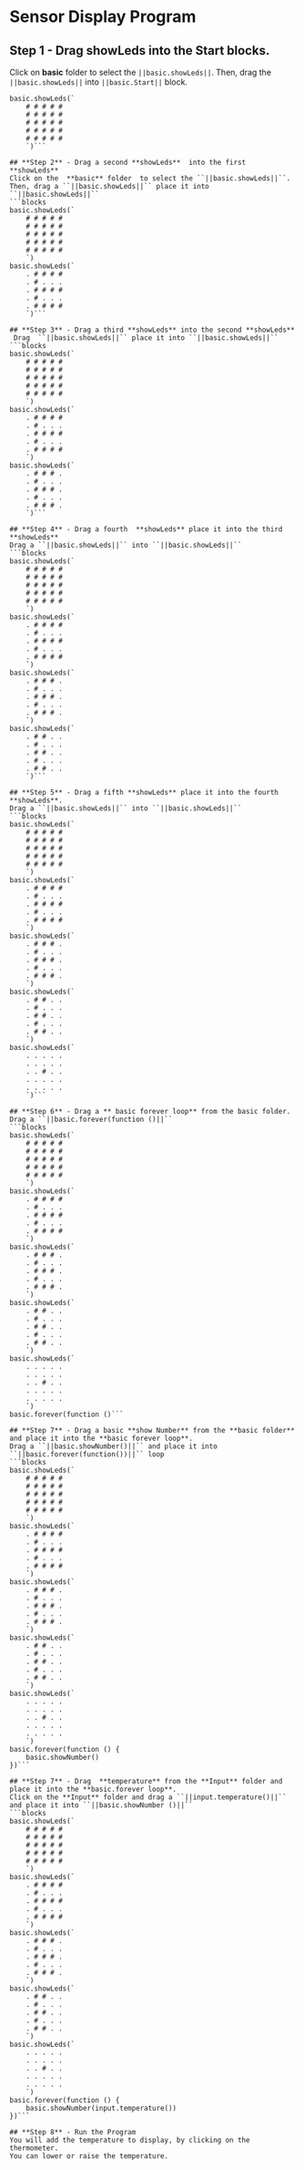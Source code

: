 # Sensor Display Program


## **Step 1** - Drag  **showLeds**  into the Start blocks.
Click on **basic** folder to select the ``||basic.showLeds||``. Then, drag the ``||basic.showLeds||`` into ``||basic.Start||`` block.
```blocks
basic.showLeds(`
    # # # # #
    # # # # #
    # # # # #
    # # # # #
    # # # # #
    `)```

## **Step 2** - Drag a second **showLeds**  into the first **showLeds**
Click on the  **basic** folder  to select the ``||basic.showLeds||``. Then, drag a ``||basic.showLeds||`` place it into ``||basic.showLeds||``
```blocks
basic.showLeds(`
    # # # # #
    # # # # #
    # # # # #
    # # # # #
    # # # # #
    `)
basic.showLeds(`
    . # # # #
    . # . . .
    . # # # #
    . # . . .
    . # # # #
    `)```

## **Step 3** - Drag a third **showLeds** into the second **showLeds**
 Drag  ``||basic.showLeds||`` place it into ``||basic.showLeds||``
```blocks
basic.showLeds(`
    # # # # #
    # # # # #
    # # # # #
    # # # # #
    # # # # #
    `)
basic.showLeds(`
    . # # # #
    . # . . .
    . # # # #
    . # . . .
    . # # # #
    `)
basic.showLeds(`
    . # # # .
    . # . . .
    . # # # .
    . # . . .
    . # # # .
    `)```

## **Step 4** - Drag a fourth  **showLeds** place it into the third **showLeds**
Drag a ``||basic.showLeds||`` into ``||basic.showLeds||``
```blocks
basic.showLeds(`
    # # # # #
    # # # # #
    # # # # #
    # # # # #
    # # # # #
    `)
basic.showLeds(`
    . # # # #
    . # . . .
    . # # # #
    . # . . .
    . # # # #
    `)
basic.showLeds(`
    . # # # .
    . # . . .
    . # # # .
    . # . . .
    . # # # .
    `)
basic.showLeds(`
    . # # . .
    . # . . .
    . # # . .
    . # . . .
    . # # . .
    `)```

## **Step 5** - Drag a fifth **showLeds** place it into the fourth **showLeds**.
Drag a ``||basic.showLeds||`` into ``||basic.showLeds||``
```blocks
basic.showLeds(`
    # # # # #
    # # # # #
    # # # # #
    # # # # #
    # # # # #
    `)
basic.showLeds(`
    . # # # #
    . # . . .
    . # # # #
    . # . . .
    . # # # #
    `)
basic.showLeds(`
    . # # # .
    . # . . .
    . # # # .
    . # . . .
    . # # # .
    `)
basic.showLeds(`
    . # # . .
    . # . . .
    . # # . .
    . # . . .
    . # # . .
    `)
basic.showLeds(`
    . . . . .
    . . . . .
    . . # . .
    . . . . .
    . . . . .
    `)```

## **Step 6** - Drag a ** basic forever loop** from the basic folder.
Drag a ``||basic.forever(function ()||`` 
```blocks
basic.showLeds(`
    # # # # #
    # # # # #
    # # # # #
    # # # # #
    # # # # #
    `)
basic.showLeds(`
    . # # # #
    . # . . .
    . # # # #
    . # . . .
    . # # # #
    `)
basic.showLeds(`
    . # # # .
    . # . . .
    . # # # .
    . # . . .
    . # # # .
    `)
basic.showLeds(`
    . # # . .
    . # . . .
    . # # . .
    . # . . .
    . # # . .
    `)
basic.showLeds(`
    . . . . .
    . . . . .
    . . # . .
    . . . . .
    . . . . .
    `)
basic.forever(function ()```

## **Step 7** - Drag a basic **show Number** from the **basic folder** and place it into the **basic forever loop**.
Drag a ``||basic.showNumber()||`` and place it into ``||basic.forever(function())||`` loop
```blocks
basic.showLeds(`
    # # # # #
    # # # # #
    # # # # #
    # # # # #
    # # # # #
    `)
basic.showLeds(`
    . # # # #
    . # . . .
    . # # # #
    . # . . .
    . # # # #
    `)
basic.showLeds(`
    . # # # .
    . # . . .
    . # # # .
    . # . . .
    . # # # .
    `)
basic.showLeds(`
    . # # . .
    . # . . .
    . # # . .
    . # . . .
    . # # . .
    `)
basic.showLeds(`
    . . . . .
    . . . . .
    . . # . .
    . . . . .
    . . . . .
    `)
basic.forever(function () {
    basic.showNumber()
})```

## **Step 7** - Drag  **temperature** from the **Input** folder and place it into the **basic.forever loop**.
Click on the **Input** folder and drag a ``||input.temperature()||`` and place it into ``||basic.showNumber ()||``
```blocks
basic.showLeds(`
    # # # # #
    # # # # #
    # # # # #
    # # # # #
    # # # # #
    `)
basic.showLeds(`
    . # # # #
    . # . . .
    . # # # #
    . # . . .
    . # # # #
    `)
basic.showLeds(`
    . # # # .
    . # . . .
    . # # # .
    . # . . .
    . # # # .
    `)
basic.showLeds(`
    . # # . .
    . # . . .
    . # # . .
    . # . . .
    . # # . .
    `)
basic.showLeds(`
    . . . . .
    . . . . .
    . . # . .
    . . . . .
    . . . . .
    `)
basic.forever(function () {
    basic.showNumber(input.temperature())
})```

## **Step 8** - Run the Program
You will add the temperature to display, by clicking on the thermometer. 
You can lower or raise the temperature.
